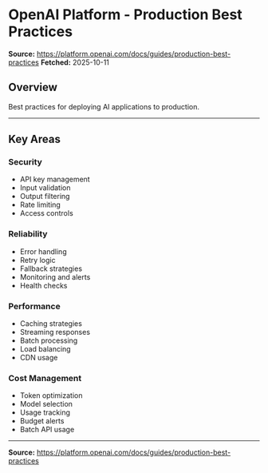 # OpenAI Platform - Production Best Practices

**Source:** https://platform.openai.com/docs/guides/production-best-practices
**Fetched:** 2025-10-11

## Overview

Best practices for deploying AI applications to production.

---

## Key Areas

### Security
- API key management
- Input validation
- Output filtering
- Rate limiting
- Access controls

### Reliability
- Error handling
- Retry logic
- Fallback strategies
- Monitoring and alerts
- Health checks

### Performance
- Caching strategies
- Streaming responses
- Batch processing
- Load balancing
- CDN usage

### Cost Management
- Token optimization
- Model selection
- Usage tracking
- Budget alerts
- Batch API usage

---

**Source:** https://platform.openai.com/docs/guides/production-best-practices

